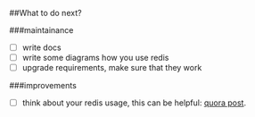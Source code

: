 ##What to do next?

###maintainance

- [ ] write docs
- [ ] write some diagrams how you use redis
- [ ] upgrade requirements, make sure that they work

###improvements

- [ ] think about your redis usage, this can be helpful: [quora post](http://www.quora.com/Redis/What-are-5-mistakes-to-avoid-when-using-Redis).



